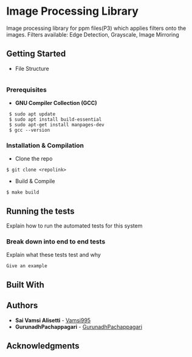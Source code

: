 # Image Processing Library

Image processing library for ppm files(P3) which applies filters onto the images.
Filters available: Edge Detection, Grayscale, Image Mirroring

## Getting Started

- File Structure
```

```


### Prerequisites

* **GNU Compiler Collection (GCC)**

```
 $ sudo apt update
 $ sudo apt install build-essential
 $ sudo apt-get install manpages-dev
 $ gcc --version
```

### Installation & Compilation

- Clone the repo
```
$ git clone <repolink>
```
- Build & Compile
```
$ make build
```

## Running the tests

Explain how to run the automated tests for this system

### Break down into end to end tests

Explain what these tests test and why

```
Give an example
```

## Built With

 
## Authors

* **Sai Vamsi Alisetti** - [Vamsi995](https://github.com/Vamsi995)
* **GurunadhPachappagari** - [GurunadhPachappagari](https://github.com/GurunadhPachappagari)

## Acknowledgments

